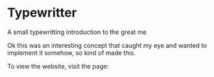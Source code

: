 # Typewritter
A small typewritting introduction to the great me

Ok this was an interesting concept that caught my eye and wanted to implement it somehow, so kind of made this.

To view the website, visit the page:

